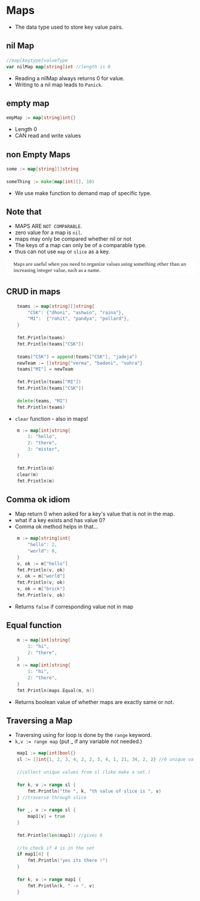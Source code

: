# Maps
- The data type used to store key value pairs.

## nil Map
```go
//map[keytype]valueType
var nilMap map[string]int //length is 0
```
- Reading a nilMap always returns 0 for value.
- Writing to a nil map leads to `Panick`.

## empty map
```go
empMap := map[string]int{}
```
- Length 0
- CAN read and write values 

## non Empty Maps
```go
some := map[string][]string

someThing := make(map[int][], 10)
```
- We use make function to demand map of specific type.

## Note that
- MAPS ARE `NOT COMPARABLE`.
- zero value for a map is `nil`.
- maps may only be compared whether nil or not
- The keys of a map can only be of a comparable type.
- thus can not use `map` or `slice` as a key.

![alt text](image-6.png)

## CRUD in maps
```go
    teams := map[string][]string{
        "CSK": {"dhoni", "ashwin", "raina"},
        "MI":  {"rohit", "pandya", "pollard"},
    }

    fmt.Println(teams)
    fmt.Println(teams["CSK"])

    teams["CSK"] = append(teams["CSK"], "jadeja")
    newTeam := []string{"verma", "badoni", "vohra"}
    teams["MI"] = newTeam

    fmt.Println(teams["MI"])
    fmt.Println(teams["CSK"])

    delete(teams, "MI")
    fmt.Println(teams)
```

- `clear` function - also in maps!
```go
    m := map[int]string{
        1: "hello",
        2: "there",
        3: "mister",
    }

    fmt.Println(m)
    clear(m)
    fmt.Println(m)
```

## Comma ok idiom
- Map return 0 when asked for a key's value that is not in the map.
- what if a key exists and has value 0?
- Comma ok method helps in that...
```go
    m := map[string]int{
        "hello": 2,
        "world": 0,
    }
    v, ok := m["hello"]
    fmt.Println(v, ok)
    v, ok = m["world"]
    fmt.Println(v, ok)
    v, ok = m["brick"]
    fmt.Println(v, ok)
```
- Returns `false` if corresponding value not in map

## Equal function
```go
    m := map[int]string{
        1: "hi",
        2: "there",
    }
    n := map[int]string{
        1: "hi",
        2: "there",
    }
    fmt.Println(maps.Equal(m, n))
```
- Returns boolean value of whether maps are exactly same or not.

## Traversing a Map
- Traversing using for loop is done by the `range` keyword.
- `k,v := range map` (put _ if any variable not needed.)
```go
    map1 := map[int]bool{}
    sl := []int{1, 2, 3, 4, 2, 2, 3, 4, 1, 21, 34, 2, 2} //6 unique values.

    //collect unique values from sl (like make a set.)

    for k, v := range sl {
        fmt.Println("the ", k, "th value of slice is ", v)
    } //traverse through slice

    for _, v := range sl {
        map1[v] = true
    }

    fmt.Println(len(map1)) //gives 6

    //to check if 4 is in the set
    if map1[4] {
        fmt.Println("yes its there !")
    }

    for k, v := range map1 {
        fmt.Println(k, " -> ", v)
    }
```